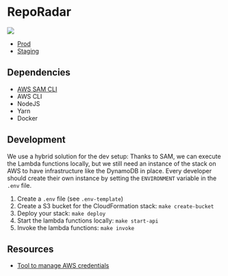 # RepoRadar

[![](https://github.com/yetanother-blog/reporadar/workflows/CI/badge.svg)](https://github.com/yetanother-blog/reporadar/actions)

- [Prod](https://reporader.yetanother.blog)
- [Staging](https://reporader-staging.yetanother.blog)

## Dependencies

- [AWS SAM CLI](https://docs.aws.amazon.com/serverless-application-model/latest/developerguide/serverless-sam-reference.html#serverless-sam-cli)
- AWS CLI
- NodeJS
- Yarn
- Docker

## Development

We use a hybrid solution for the dev setup: Thanks to SAM, we can execute the Lambda functions locally, but we still need an instance of the stack on AWS to have infrastructure like the DynamoDB in place. Every developer should create their own instance by setting the `ENVIRONMENT` variable in the `.env` file.

1. Create a `.env` file (see `.env-template`)
2. Create a S3 bucket for the CloudFormation stack: `make create-bucket`
3. Deploy your stack: `make deploy`
4. Start the lambda functions locally: `make start-api`
5. Invoke the lambda functions: `make invoke`

## Resources

- [Tool to manage AWS credentials](https://github.com/Luzifer/awsenv)
